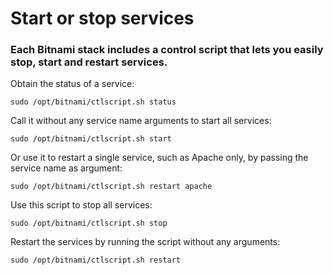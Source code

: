 
# Start or stop services

### Each Bitnami stack includes a control script that lets you easily stop, start and restart services.

Obtain the status of a service:
```
sudo /opt/bitnami/ctlscript.sh status
```

Call it without any service name arguments to start all services:
```
sudo /opt/bitnami/ctlscript.sh start
```

Or use it to restart a single service, such as Apache only, by passing the service name as argument:
```
sudo /opt/bitnami/ctlscript.sh restart apache
```

Use this script to stop all services:
```
sudo /opt/bitnami/ctlscript.sh stop
```

Restart the services by running the script without any arguments:
```
sudo /opt/bitnami/ctlscript.sh restart
```
